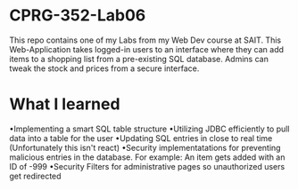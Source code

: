 # CPRG-352-Lab06
This repo contains one of my Labs from my Web Dev course at SAIT. This Web-Application takes logged-in users to an interface where they can add items to a shopping list from a pre-existing SQL database. Admins can tweak the stock and prices from a secure interface.
# What I learned
•Implementing a smart SQL table structure
•Utilizing JDBC efficiently to pull data into a table for the user
•Updating SQL entries in close to real time (Unfortunately this isn't react)
•Security implementatations for preventing malicious entries in the database. For example: An item gets added with an ID of -999
•Security Filters for administrative pages so unauthorized users get redirected
